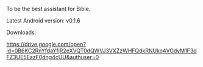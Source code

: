 To be the best assistant for Bible.

Latest Android version: v0.1.6

Downloads:

https://drive.google.com/open?id=0B6KC2RnYfdaYfjR2eXVQT0dQWVJ3VXZzWHFQdkRNUko4VGdyM1F3dFZ3UE5EazF0dng4cUU&authuser=0